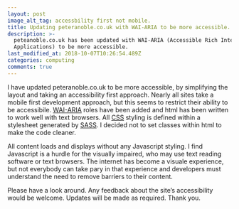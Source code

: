 ```yaml
---
layout: post
image_alt_tag: accessbility first not mobile.
title: Updating peteranoble.co.uk with WAI-ARIA to be more accessible.
description: >-
  peteanoble.co.uk has been updated with WAI-ARIA (Accessible Rich Internet
  Applications) to be more accessible.
last_modified_at: 2018-10-07T10:26:54.489Z
categories: computing
comments: true
---
```

I have updated peteranoble.co.uk to be more accessible, by simplifying the layout and taking an accessibility first approach. Nearly all sites take a mobile first development approach, but this seems to restrict their ability to be accessibile. [WAI-ARIA](https://www.w3.org/WAI/standards-guidelines/aria/ "Accessible Rich Internet Applications") roles have been added and html has been written to work well with text browsers. <!--more-->All [CSS](https://www.w3.org/Style/CSS/Overview.en.html "Cascading Style Sheets") styling is defined within a stylesheet generated by [SASS](https://sass-lang.com/ "Syntatically Awesome Style Sheets"). I decided not to set classes within html to make the code cleaner.

All content loads and displays without any Javascript styling. I find Javascript is a hurdle for the visually impaired, who may use text reading software or text browsers. The internet has become a visuale experience, but not everybody can take pary in that experience and developers must understand the need to remove barriers to their content.

Please have a look around. Any feedback about the site’s accessibility would be welcome. Updates will be made as required. Thank you.
